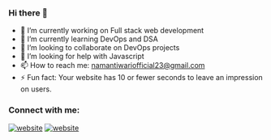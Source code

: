 ### Hi there 👋
- 🔭 I’m currently working on Full stack web development
- 🌱 I’m currently learning DevOps and DSA
- 👯 I’m looking to collaborate on DevOps projects
- 🤔 I’m looking for help with Javascript
- 📫 How to reach me: namantiwariofficial23@gmail.com
- ⚡ Fun fact: Your website has 10 or fewer seconds to leave an impression on users.
### Connect with me:
[![website](./img/twitter-light.svg)](https://twitter.com/namdev2023#gh-light-mode-only)
[![website](./img/twitter-dark.svg)](https://twitter.com/namdev2023#gh-dark-mode-only)


